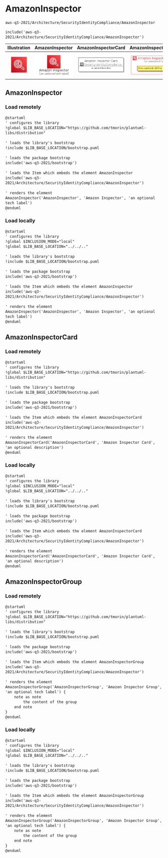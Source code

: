 # AmazonInspector


```text
aws-q3-2021/Architecture/SecurityIdentityCompliance/AmazonInspector
```

```text
include('aws-q3-2021/Architecture/SecurityIdentityCompliance/AmazonInspector')
```



| Illustration | AmazonInspector | AmazonInspectorCard | AmazonInspectorGroup |
| :---: | :---: | :---: | :---: |
| ![illustration for Illustration](../../../aws-q3-2021/Architecture/SecurityIdentityCompliance/AmazonInspector.png) | ![illustration for AmazonInspector](../../../aws-q3-2021/Architecture/SecurityIdentityCompliance/AmazonInspector.Local.png) | ![illustration for AmazonInspectorCard](../../../aws-q3-2021/Architecture/SecurityIdentityCompliance/AmazonInspectorCard.Local.png) | ![illustration for AmazonInspectorGroup](../../../aws-q3-2021/Architecture/SecurityIdentityCompliance/AmazonInspectorGroup.Local.png) |




## AmazonInspector

### Load remotely
```plantuml
@startuml
' configures the library
!global $LIB_BASE_LOCATION="https://github.com/tmorin/plantuml-libs/distribution"

' loads the library's bootstrap
!include $LIB_BASE_LOCATION/bootstrap.puml

' loads the package bootstrap
include('aws-q3-2021/bootstrap')

' loads the Item which embeds the element AmazonInspector
include('aws-q3-2021/Architecture/SecurityIdentityCompliance/AmazonInspector')

' renders the element
AmazonInspector('AmazonInspector', 'Amazon Inspector', 'an optional tech label')
@enduml
```

### Load locally
```plantuml
@startuml
' configures the library
!global $INCLUSION_MODE="local"
!global $LIB_BASE_LOCATION="../../.."

' loads the library's bootstrap
!include $LIB_BASE_LOCATION/bootstrap.puml

' loads the package bootstrap
include('aws-q3-2021/bootstrap')

' loads the Item which embeds the element AmazonInspector
include('aws-q3-2021/Architecture/SecurityIdentityCompliance/AmazonInspector')

' renders the element
AmazonInspector('AmazonInspector', 'Amazon Inspector', 'an optional tech label')
@enduml
```

## AmazonInspectorCard

### Load remotely
```plantuml
@startuml
' configures the library
!global $LIB_BASE_LOCATION="https://github.com/tmorin/plantuml-libs/distribution"

' loads the library's bootstrap
!include $LIB_BASE_LOCATION/bootstrap.puml

' loads the package bootstrap
include('aws-q3-2021/bootstrap')

' loads the Item which embeds the element AmazonInspectorCard
include('aws-q3-2021/Architecture/SecurityIdentityCompliance/AmazonInspector')

' renders the element
AmazonInspectorCard('AmazonInspectorCard', 'Amazon Inspector Card', 'an optional description')
@enduml
```

### Load locally
```plantuml
@startuml
' configures the library
!global $INCLUSION_MODE="local"
!global $LIB_BASE_LOCATION="../../.."

' loads the library's bootstrap
!include $LIB_BASE_LOCATION/bootstrap.puml

' loads the package bootstrap
include('aws-q3-2021/bootstrap')

' loads the Item which embeds the element AmazonInspectorCard
include('aws-q3-2021/Architecture/SecurityIdentityCompliance/AmazonInspector')

' renders the element
AmazonInspectorCard('AmazonInspectorCard', 'Amazon Inspector Card', 'an optional description')
@enduml
```

## AmazonInspectorGroup

### Load remotely
```plantuml
@startuml
' configures the library
!global $LIB_BASE_LOCATION="https://github.com/tmorin/plantuml-libs/distribution"

' loads the library's bootstrap
!include $LIB_BASE_LOCATION/bootstrap.puml

' loads the package bootstrap
include('aws-q3-2021/bootstrap')

' loads the Item which embeds the element AmazonInspectorGroup
include('aws-q3-2021/Architecture/SecurityIdentityCompliance/AmazonInspector')

' renders the element
AmazonInspectorGroup('AmazonInspectorGroup', 'Amazon Inspector Group', 'an optional tech label') {
    note as note
        the content of the group
    end note
}
@enduml
```

### Load locally
```plantuml
@startuml
' configures the library
!global $INCLUSION_MODE="local"
!global $LIB_BASE_LOCATION="../../.."

' loads the library's bootstrap
!include $LIB_BASE_LOCATION/bootstrap.puml

' loads the package bootstrap
include('aws-q3-2021/bootstrap')

' loads the Item which embeds the element AmazonInspectorGroup
include('aws-q3-2021/Architecture/SecurityIdentityCompliance/AmazonInspector')

' renders the element
AmazonInspectorGroup('AmazonInspectorGroup', 'Amazon Inspector Group', 'an optional tech label') {
    note as note
        the content of the group
    end note
}
@enduml
```

